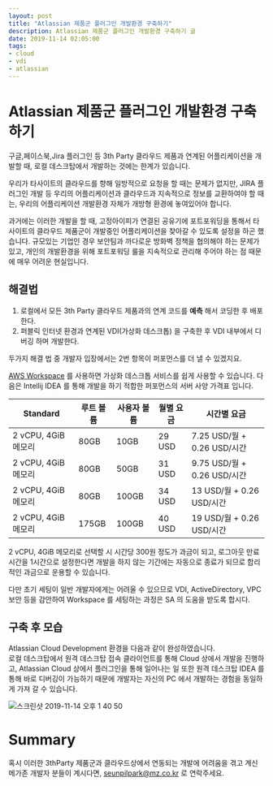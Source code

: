 ```yaml
---
layout: post
title: "Atlassian 제품군 플러그인 개발환경 구축하기"
description: Atlassian 제품군 플러그인 개발환경 구축하기 글
date: 2019-11-14 02:05:00
tags:
- cloud
- vdi
- atlassian
---
```


# Atlassian 제품군 플러그인 개발환경 구축하기

구글,페이스북,Jira 플러그인 등 3th Party 클라우드 제품과 연계된 어플리케이션을 개발할 때, 로컬 데스크탑에서 개발하는 것에는 한계가 있습니다.

우리가 타사이트의 클라우드를 향해 일방적으로 요청을 할 때는 문제가 없지만, JIRA 플러그인 개발 등 우리의 어플리케이션과 클라우드과 지속적으로 정보를 교환하여야 할 때는, 우리의 어플리케이션 개발환경 자체가 개방형 환경에 놓여있어야 합니다.

과거에는 이러한 개발을 할 때, 고정아이피가 연결된 공유기에 포트포워딩을 통해서 타사이트의 클라우드 제품군이 개발중인 어플리케이션을 찾아갈 수 있도록 설정을 하곤 했습니다. 규모있는 기업인 경우 보안팀과 까다로운 방화벽 정책을 협의해야 하는 문제가 있고, 개인의 개발환경을 위해 포트포워딩 룰을 지속적으로 관리해 주어야 하는 점 때문에 매우 어려운 현실입니다.

## 해결법
1. 로컬에서 모든 3th Party 클라우드 제품과의 연계 코드를 **예측** 해서 코딩한 후 배포한다.
2. 퍼블릭 인터넷 환경과 연계된 VDI(가상화 데스크톱) 을 구축한 후 VDI 내부에서 디버깅 하며 개발한다.

두가지 해결 법 중 개발자 입장에서는 2번 항목이 퍼포먼스를 더 낼 수 있겠지요.

[AWS Workspace](https://aws.amazon.com/ko/workspaces/?nc=sn&loc=1) 를 사용하면 가상화 데스크톱 서비스를 쉽게 사용할 수 있습니다. 다음은 Intellij IDEA 를 통해 개발을 하기 적합한 퍼포먼스의 서버 사양 가격표 입니다.

| Standard            | 루트 볼륨 | 사용자 볼륨 | 월별 요금 | 시간별 요금                 |
|---------------------|-----------|-------------|-----------|-----------------------------|
| 2 vCPU, 4GiB 메모리 | 80GB      | 10GB        | 29 USD    | 7.25 USD/월 + 0.26 USD/시간 |
| 2 vCPU, 4GiB 메모리 | 80GB      | 50GB        | 31 USD    | 9.75 USD/월 + 0.26 USD/시간 |
| 2 vCPU, 4GiB 메모리 | 80GB      | 100GB       | 34 USD    | 13 USD/월 + 0.26 USD/시간   |
| 2 vCPU, 4GiB 메모리 | 175GB     | 100GB       | 40 USD    | 19 USD/월 + 0.26 USD/시간   |

  
  
2 vCPU, 4GiB 메모리로 선택할 시 시간당 300원 정도가 과금이 되고, 로그아웃 만료시간을 1시간으로 설정한다면 개발을 하지 않는 기간에는 자동으로 종료가 되므로 합리적인 과금으로 운용할 수 있습니다.

다만 초기 세팅이 일반 개발자에게는 어려울 수 있으므로 VDI, ActiveDirectory, VPC 보안 등을 감안하여 Workspace 를 세팅하는 과정은 SA 의 도움을 받도록 합시다.

## 구축 후 모습

Atlassian Cloud Development 환경을 다음과 같이 완성하였습니다.  
로컬 데스크탑에서 원격 데스크탑 접속 클라이언트를 통해 Cloud 상에서 개발을 진행하고, Atlassian Cloud 상에서 플러그인을 통해 일어나는 일 또한 원격 데스크탑 IDEA 를 통해 바로 디버깅이 가능하기 때문에 개발자는 자신의 PC 에서 개발하는 경험을 동일하게 가져 갈 수 있습니다.

![스크린샷 2019-11-14 오후 1 40 50](https://user-images.githubusercontent.com/13447690/68827273-b78cf580-06e4-11ea-8917-953cd17162ca.png)

# Summary

혹시 이러한 3thParty 제품군과 클라우드상에서 연동되는 개발에 어려움을 겪고 계신 메가존 개발자 분들이 계시다면, seunpilpark@mz.co.kr 로 연락주세요.









